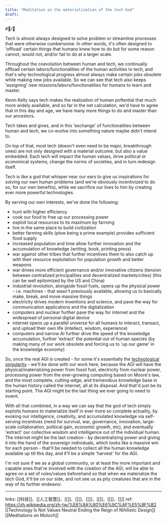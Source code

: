 ```yaml
---
title: "Meditation on the materialization of the tech God"
draft: 
---
```

#📝️/🌱 

Tech is almost always designed to solve problem or streamline processes that were otherwise cumbersome. In other words, it's often designed to 'offload' certain things that humans knew how to do but for some reason cannot, would not, and/or fail to do at a larger scale.

Throughout the coevolution between human and tech, we continually offload certain labors/functionalities of the human activities to tech, and that's why technological progress almost always make certain jobs obsolete while making new jobs available. So we can see that tech also keeps 'assigning' new missions/labors/functionalities for humans to learn and master. 

Kevin Kelly says tech makes the realization of human poftential that much more widely available, and so far in the net calculation, we'd have to agree that in this day and age, we have many more things to do and master than our ancestors. 

Tech takes and gives, and in this 'exchange' of functionalities between human and tech, we co-evolve into something nature maybe didn't intend to.

On top of that, most tech (doesn't even need to be major, breakthrough ones) are not only designed with a material outcome, but also a value embedded. Each tech will impact the human values, drive political or economical systems, change the norms of societies, and in turn redesign itself.

Tech is like a god that whisper near our ears to give us inspirations for solving our own human problems (and we're obviously incentivized to do so, for our own benefits), while we sacrifice our lives to him by creating ever more powerful technologies. 

By serving our own interests, we've done the following:
- hunt with higher efficiency
- cook our food to free up our processing power
- exploit local resources to its maximum by farming
- live in the same place to build civilization
- better farming skills (plow being a prime example) provides sufficient food supply
- increased population and time allow further innovation and the accumulation of knowledge (writing, book, printing press)
- war against other tribes that further incentives them to also catch up with their resource exploitation for population growth and better weapons
- war drives more efficient governance and/or innovative citizens (tension between centralized principalities and decentralized markets/cities) (this can be well epitomized by the US and China)
- industrial revolution, alongside fossil fuels, opens up the physical power - i.e. machines - that wasn't previously available, allowing us to basically make, break, and move massive things
- electricity drives modern inventions and science, and pave the way for communication applications and the digitalization
- computers and nuclear further pave the way for internet and the widespread of personal digital device
- internet opens up a parallel universe for all humans to interact, transact, and upload their own life (intellect, wisdom, experience)
- computers and narrow AI further drive the speed of the knowledge accumulation, further 'extract' the potential out of human species (by making many of our work obsolete and forcing us to 'up our game' in the knowledge economy)

So, once the real AGI is created - for some it's essentially the [technological singularity](https://zh.wikipedia.org/zh-tw/%E6%8A%80%E6%9C%AF%E5%A5%87%E5%BC%82%E7%82%B9) - we'll be done with our work here, because the AGI will have the  physical/materializing power from fossil fuel, electricity from nuclear power, processing power from the ever-growing computing based on Moore's law, and the most complete, cutting-edge, and tremendous knowledge base in the human history called the internet, all at its disposal. And that'd just be its starting point. The AGI might be the last thing we ever going to need to invent.

With all that combined, in a way we can say that the god of tech simply exploits humans to materialize itself in ever more so complete actuality, by evoking our intelligence, creativity, and accumulated knowledge via self-serving incentives (need for survival, war, governance, innovation, large-scale collaboration, political gain, economic growth, etc), and eventually 'extract' our collective wisdom and intelligence out of the individual human. The internet might be the last creation - by decentralizing power and giving it into the hand of the sovereign individuals, which looks like a massive win for each person - that'll be needed to collect all the human knowledge available up till this day, and it'll be a simple 'harvest' for the AGI. 

I'm not sure if we as a global community, or at least the more important and capable ones that're involved with the creation of the AGI, will be able to agree on a set of rules/values beforehand so that when we materialize the tech God, it'll be on our side, and not see us as pity creatures that are in the way of its further endeavor. 

---
links: [[科技]]、[[人工智慧]]、[[]]、[[]]、[[]]、[[]]、[[]]、[[]]
ref: 
https://zh.wikipedia.org/zh-tw/%E6%8A%80%E6%9C%AF%E5%8F%B2
[[Technology Is Not Values Neutral Ending the Reign of Nihilistic Design]]
[[Meditations on Moloch]]
